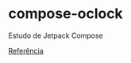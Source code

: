 # compose-oclock

Estudo de Jetpack Compose

[Referência](https://medium.com/google-developer-experts/compose-oclock-50c778a6360)
